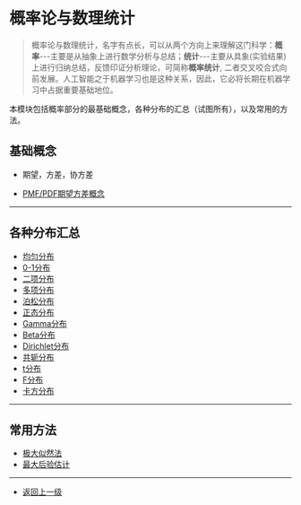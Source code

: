 # 概率论与数理统计
> 概率论与数理统计，名字有点长，可以从两个方向上来理解这门科学：**概率**---主要是从抽象上进行数学分析与总结；**统计**---主要从具象(实验结果)上进行归纳总结，反馈印证分析理论，可简称**概率统计**, 二者交叉咬合式向前发展。人工智能之于机器学习也是这种关系，因此，它必将长期在机器学习中占据重要基础地位。

本模块包括概率部分的最基础概念，各种分布的汇总（试图所有），以及常用的方法。


## 基础概念
- 期望，方差，协方差 
* [PMF/PDF期望方差概念](math/statics/files/basic.md)
---
## 各种分布汇总
* [均匀分布](math/statics/files/equal.md)
* [0-1分布](math/statics/files/0-1.md)
* [二项分布](math/statics/files/bin.md)
* [多项分布](math/statics/files/mul.md)
* [泊松分布](math/statics/files/poisson.md)
* [正态分布](math/statics/files/gauss.md)
* [Gamma分布](math/statics/files/gamma.md)
* [Beta分布](math/statics/files/beta.md)
* [Dirichlet分布](math/statics/files/dir.md)
* [共轭分布](math/statics/files/gonge.md)
* [t分布](math/statics/files/t.md)
* [F分布](math/statics/files/f.md)
* [卡方分布](math/statics/files/xx.md)
---
## 常用方法 
* [极大似然法](math/statics/files/likehood.md)
* [最大后验估计](math/statics/files/map.md)
---
* [返回上一级](math/README.md)
